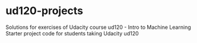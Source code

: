 ud120-projects
==============

Solutions for exercises of Udacity course ud120 - Intro to Machine Learning
Starter project code for students taking Udacity ud120

